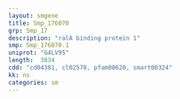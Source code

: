 ```yaml
---
layout: smgene
title: Smp_176070
grp: Smp_17
description: "ralA binding protein 1"
smp: Smp_176070.1
uniprot: "G4LV95"
length:  3834
cdd: "cd04381, cl02570, pfam00620, smart00324"
kk: ns
categories: sm
---
```

